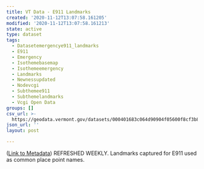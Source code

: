 ```yaml
---
title: VT Data - E911 Landmarks
created: '2020-11-12T13:07:58.161205'
modified: '2020-11-12T13:07:58.161213'
state: active
type: dataset
tags:
  - Datasetemergencye911_landmarks
  - E911
  - Emergency
  - Isothemebasemap
  - Isothemeemergency
  - Landmarks
  - Newnessupdated
  - Nodevcgi
  - Subthemee911
  - Subthemelandmarks
  - Vcgi Open Data
groups: []
csv_url: >-
  https://geodata.vermont.gov/datasets/000401683c064d90904f05600f8cf3b8_24.csv?outSR=%7B%22latestWkid%22%3A32145%2C%22wkid%22%3A32145%7D
json_url: ''
layout: post

---
```

(<a href='http://maps.vcgi.vermont.gov/gisdata/metadata/EmergencyE911_LANDMARKS.htm' target='_blank'>Link to Metadata</a>) REFRESHED WEEKLY. Landmarks captured for E911 used as common place point names.
